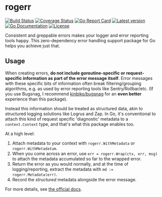 # rogerr

[![Build Status](https://github.com/kinbiko/rogerr/workflows/Go/badge.svg)](https://github.com/kinbiko/rogerr/actions)
[![Coverage Status](https://coveralls.io/repos/github/kinbiko/rogerr/badge.svg?branch=main)](https://coveralls.io/github/kinbiko/rogerr?branch=main)
[![Go Report Card](https://goreportcard.com/badge/github.com/kinbiko/rogerr)](https://goreportcard.com/report/github.com/kinbiko/rogerr)
[![Latest version](https://img.shields.io/github/tag/kinbiko/rogerr.svg?label=latest%20version&style=flat)](https://github.com/kinbiko/rogerr/releases)
[![Go Documentation](http://img.shields.io/badge/godoc-documentation-blue.svg?style=flat)](https://pkg.go.dev/github.com/kinbiko/rogerr?tab=doc)
[![License](https://img.shields.io/github/license/kinbiko/rogerr.svg?style=flat)](https://github.com/kinbiko/rogerr/blob/master/LICENSE)

Consistent and greppable errors makes your logger and error reporting tools happy. This zero-dependency error handling support package for Go helps you achieve just that.

## Usage

When creating errors, **do not include goroutine-specific or request-specific information as part of the error message itself**.
Error messages with these specific bits of information often break filtering/grouping algorithms, e.g. as used by error reporting tools like Sentry/Rollbar/etc. (If you use Bugsnag, I recommend [kinbiko/bugsnag](https://github.com/kinbiko/bugsnag) for an **even better** experience than this package).

Instead this information should be treated as structured data, akin to structured logging solutions like Logrus and Zap.
In Go, it's conventional to attach this kind of request specific 'diagnostic' metadata to a `context.Context` type, and that's what this package enables too.

At a high level:

1. Attach metadata to your context with `rogerr.WithMetadata` or `rogerr.WithMetadatum`.
1. When you come across an error, use `err = rogerr.Wrap(ctx, err, msg)` to attach the metadata accumulated so far to the wrapped error.
1. Return the error as you would normally, and at the time of logging/reporting, extract the metadata with `md := rogerr.Metadata(err)`.
1. Record the _structured_ metadata alongside the error message.

For more details, see [the official docs](https://pkg.go.dev/github.com/kinbiko/rogerr).
